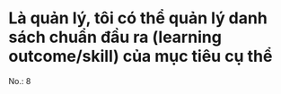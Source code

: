 # Là quản lý, tôi có thể quản lý danh sách chuẩn đầu ra (learning outcome/skill) của mục tiêu cụ thể

No.: 8